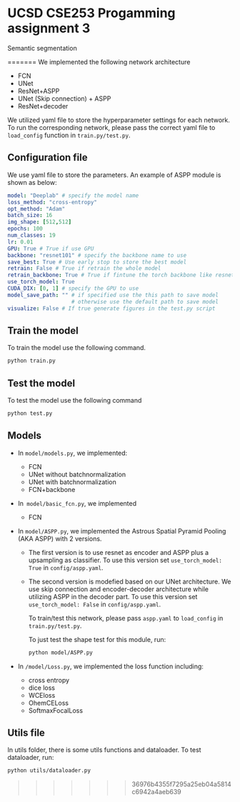 # UCSD CSE253 Progamming assignment 3

Semantic segmentation


=======
We implemented the following network architecture

* FCN
* UNet
* ResNet+ASPP
* UNet (Skip connection) + ASPP
* ResNet+decoder

We utilized yaml file to store the hyperparameter settings for each network. To run the corresponding network, please pass the correct yaml file to `load_config` function in `train.py/test.py`.

## Configuration file

We use yaml file to store the parameters. An example of ASPP module is shown as below:

```yaml
model: "Deeplab" # specify the model name
loss_method: "cross-entropy"
opt_method: "Adam"
batch_size: 16
img_shape: [512,512]
epochs: 100
num_classes: 19
lr: 0.01
GPU: True # True if use GPU
backbone: "resnet101" # specify the backbone name to use
save_best: True # Use early stop to store the best model
retrain: False # True if retrain the whole model
retrain_backbone: True # True if fintune the torch backbone like resnet50
use_torch_model: True
CUDA_DIX: [0, 1] # specify the GPU to use
model_save_path: "" # if specified use the this path to save model
                    # otherwise use the default path to save model
visualize: False # If true generate figures in the test.py script
```



## Train the model

To train the model use the following command.

```bash
python train.py
```

## Test the model

To test the model use the following command

```bash
python test.py
```

## Models

* In `model/models.py`, we implemented:
  * FCN
  * UNet without batchnormalization
  * UNet with batchnormalization
  * FCN+backbone

* In` model/basic_fcn.py`, we implemented
  * FCN

* In `model/ASPP.py`, we implemented the Astrous Spatial Pyramid Pooling (AKA ASPP) with 2 versions.
  * The first version is to use resnet as encoder and ASPP plus a upsampling as classifier. To use this version set `use_torch_model: True` in `config/aspp.yaml`.

  * The second version is modefied based on our UNet architecture. We use skip connection and encoder-decoder architecture while utilizing ASPP in the decoder part. To use this version set `use_torch_model: False` in `config/aspp.yaml`.

    To train/test this network, please pass `aspp.yaml` to `load_config` in `train.py/test.py`.

    To just test the shape test for this module, run:

    ```bash
    python model/ASPP.py
    ```

* In `/model/Loss.py`, we implemented the loss function including:
  * cross entropy
  * dice loss
  * WCEloss
  * OhemCELoss
  * SoftmaxFocalLoss

## Utils file

In utils folder, there is some utils functions and dataloader. To test dataloader, run:

```bash
python utils/dataloader.py
```








>>>>>>> 36976b4355f7295a25eb04a5814c6942a4aeb639
